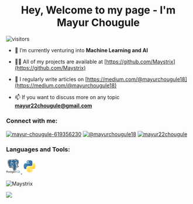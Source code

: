 <h1 align="center">Hey, Welcome to my page - I'm Mayur Chougule </h1>

![visitors](https://visitor-badge.glitch.me/badge?page_id=page.id)


- 🔭 I’m currently venturing into **Machine Learning and AI**

- 👨‍💻 All of my projects are available at [https://github.com/Maystrix](https://github.com/Maystrix)

- 📝 I regularly write articles on [https://medium.com/@mayurchougule18](https://medium.com/@mayurchougule18)

- 📫 If you want to discuss more on any topic **mayur22chougule@gmail.com**

<h3 align="left">Connect with me:</h3>
<p align="left">
<a href="(https://www.linkedin.com/in/mayur-chougule-619356230/)" target="blank"><img align="center" src="https://raw.githubusercontent.com/rahuldkjain/github-profile-readme-generator/master/src/images/icons/Social/linked-in-alt.svg" alt="mayur-chougule-619356230" height="30" width="40" /></a>
<a href="https://medium.com/@mayurchougule18" target="blank"><img align="center" src="https://raw.githubusercontent.com/rahuldkjain/github-profile-readme-generator/master/src/images/icons/Social/medium.svg" alt="@mayurchougule18" height="30" width="40" /></a>
<a href="https://www.hackerrank.com/mayur22chougule" target="blank"><img align="center" src="https://raw.githubusercontent.com/rahuldkjain/github-profile-readme-generator/master/src/images/icons/Social/hackerrank.svg" alt="mayur22chougule" height="30" width="40" /></a>
</p>

<h3 align="left">Languages and Tools:</h3>
<p align="left"> <a href="https://www.postgresql.org" target="_blank" rel="noreferrer"> <img src="https://raw.githubusercontent.com/devicons/devicon/master/icons/postgresql/postgresql-original-wordmark.svg" alt="postgresql" width="40" height="40"/> </a> <a href="https://www.python.org" target="_blank" rel="noreferrer"> <img src="https://raw.githubusercontent.com/devicons/devicon/master/icons/python/python-original.svg" alt="python" width="40" height="40"/> </a> </p>

<p><img align="center" src="https://github-readme-stats.vercel.app/api/top-langs?username=Maystrix&show_icons=true&locale=en&layout=compact" alt="Maystrix" /></p>
<img height="180em" src="https://github-readme-stats.vercel.app/api?username=Maystrix&show_icons=true&hide_border=true&&count_private=true&include_all_commits=true" />
